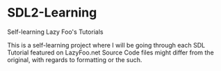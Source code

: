 # SDL2-Learning
Self-learning Lazy Foo's Tutorials

This is a self-learning project where I will be going through each SDL Tutorial featured on LazyFoo.net
Source Code files might differ from the original, with regards to formatting or the such.

